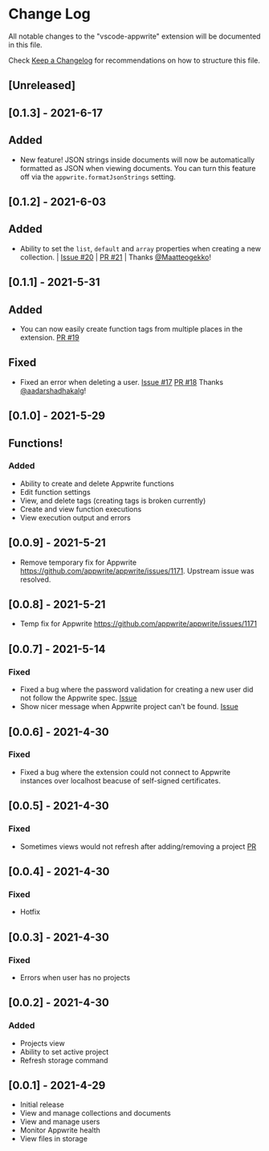 # Change Log

All notable changes to the "vscode-appwrite" extension will be documented in this file.

Check [Keep a Changelog](http://keepachangelog.com/) for recommendations on how to structure this file.

## [Unreleased]

## [0.1.3] - 2021-6-17
## Added
- New feature! JSON strings inside documents will now be automatically formatted as JSON when viewing documents. You can turn this feature off via the `appwrite.formatJsonStrings` setting.

## [0.1.2] - 2021-6-03
## Added
- Ability to set the `list`, `default` and `array` properties when creating a new collection. | [Issue #20](https://github.com/streamlux/vscode-appwrite/issues/20) | [PR #21](https://github.com/streamlux/vscode-appwrite/pull/21) | Thanks [@Maatteogekko](https://github.com/Maatteogekko)!

## [0.1.1] - 2021-5-31
## Added
- You can now easily create function tags from multiple places in the extension. [PR #19](https://github.com/streamlux/vscode-appwrite/pull/19)

## Fixed
- Fixed an error when deleting a user. [Issue #17](https://github.com/streamlux/vscode-appwrite/issues/17) [PR #18](https://github.com/streamlux/vscode-appwrite/pull/18) Thanks [@aadarshadhakalg](https://github.com/aadarshadhakalg)!

## [0.1.0] - 2021-5-29

## Functions!
### Added
- Ability to create and delete Appwrite functions
- Edit function settings
- View, and delete tags (creating tags is broken currently)
- Create and view function executions
- View execution output and errors

## [0.0.9] - 2021-5-21
- Remove temporary fix for Appwrite https://github.com/appwrite/appwrite/issues/1171. Upstream issue was resolved.

## [0.0.8] - 2021-5-21
- Temp fix for Appwrite https://github.com/appwrite/appwrite/issues/1171

## [0.0.7] - 2021-5-14
### Fixed
- Fixed a bug where the password validation for creating a new user did not follow the Appwrite spec. [Issue](https://github.com/streamlux/vscode-appwrite/issues/11)
- Show nicer message when Appwrite project can't be found. [Issue](https://github.com/streamlux/vscode-appwrite/pull/14)

## [0.0.6] - 2021-4-30
### Fixed
- Fixed a bug where the extension could not connect to Appwrite instances over localhost beacuse of self-signed certificates.

## [0.0.5] - 2021-4-30
### Fixed
- Sometimes views would not refresh after adding/removing a project [PR](https://github.com/streamlux/vscode-appwrite/pull/7)

## [0.0.4] - 2021-4-30

### Fixed
- Hotfix

## [0.0.3] - 2021-4-30

### Fixed
- Errors when user has no projects

## [0.0.2] - 2021-4-30

### Added
- Projects view
- Ability to set active project
- Refresh storage command


## [0.0.1] - 2021-4-29

- Initial release
- View and manage collections and documents
- View and manage users
- Monitor Appwrite health
- View files in storage
